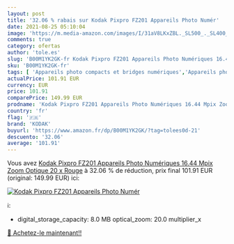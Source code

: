 ```yaml
---
layout: post
title: '32.06 % rabais sur Kodak Pixpro FZ201 Appareils Photo Numér'
date: 2021-08-25 05:10:04
image: 'https://m.media-amazon.com/images/I/31aV8LKxZBL._SL500_._SL400_.jpg'
comments: true
category: ofertas
author: 'tole.es'
slug: 'B00M1YK2GK-fr Kodak Pixpro FZ201 Appareils Photo Numériques 16.44 Mpix...'
sku: 'B00M1YK2GK-fr'
tags: [ 'Appareils photo compacts et bridges numériques','Appareils photo numériques','High-Tech','Photo et caméscopes','kodak', ]
actualPrice: 101.91 EUR
currency: EUR
price: 101.91
comparePrice: 149.99 EUR
prodname: 'Kodak Pixpro FZ201 Appareils Photo Numériques 16.44 Mpix Zoom Optique 20 x  Rouge'
country: 'fr'
flag: '🇫🇷'
brand: 'KODAK'
buyurl: 'https://www.amazon.fr/dp/B00M1YK2GK/?tag=tolees0d-21'
descuento: '32.06'
average: '101.91'
---
```


Vous avez [Kodak Pixpro FZ201 Appareils Photo Numériques 16.44 Mpix Zoom Optique 20 x  Rouge](https://www.amazon.fr/dp/B00M1YK2GK/?tag=tolees0d-21)  à  32.06 % de réduction, prix final  101.91 EUR (original: 149.99 EUR) ici:

[![Kodak Pixpro FZ201 Appareils Photo Numér](https://m.media-amazon.com/images/I/31aV8LKxZBL._SL500_._SL400_.jpg)](https://www.amazon.fr/dp/B00M1YK2GK/?tag=tolees0d-21)

ℹ️:

- digital_storage_capacity: 8.0 MB optical_zoom: 20.0 multiplier_x

[🛒 Achetez-le maintenant!!](https://www.amazon.fr/dp/B00M1YK2GK/?tag=tolees0d-21)
